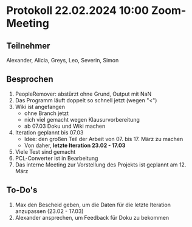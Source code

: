 # Protokoll 22.02.2024 10:00 Zoom-Meeting

## Teilnehmer
Alexander, Alicia, Greys, Leo, Severin, Simon

## Besprochen
1. PeopleRemover: abstürzt ohne Grund, Output mit NaN
2. Das Programm läuft doppelt so schnell jetzt (wegen "<")
3. Wiki ist angefangen
    - ohne Branch jetzt
    - nich viel gemacht wegen Klausurvorbereitung
    - ab 07.03 Doku und Wiki machen
4. Iteration geplannt bis 07.03
    - Idee: den großen Teil der Arbeit von 07. bis 17. März zu machen
    - Von daher, **letzte Iteration 23.02 - 17.03**
5. Viele Test sind gemacht
6. PCL-Converter ist in Bearbeitung
7. Das interne Meeting zur Vorstellung des Projekts ist geplannt am 12. März
## To-Do's
1. Max den Bescheid geben, um die Daten für die letzte Iteration anzupassen (23.02 - 17.03)
2. Alexander ansprechen, um Feedback für Doku zu bekommen


